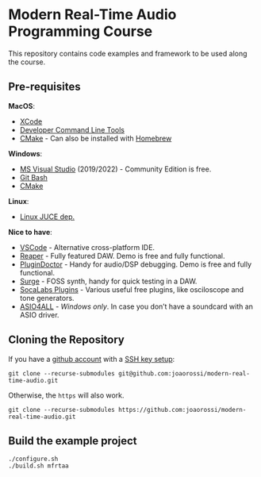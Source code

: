 # Modern Real-Time Audio Programming Course

This repository contains code examples and framework to be used along the course.

## Pre-requisites

**MacOS**:
 - [XCode](https://developer.apple.com/xcode/) 
 - [Developer Command Line Tools](https://www.youtube.com/watch?v=sF9UszljnZU)
 - [CMake](https://cmake.org/) - Can also be installed with [Homebrew](https://formulae.brew.sh/formula/cmake)

**Windows**:
 - [MS Visual Studio](https://visualstudio.microsoft.com/vs/community/) (2019/2022) - Community Edition is free.
 - [Git Bash](https://gitforwindows.org/)
 - [CMake](https://cmake.org/)

**Linux**:
 - [Linux JUCE dep.](https://github.com/juce-framework/JUCE/blob/master/docs/Linux%20Dependencies.md)

**Nice to have**:
 - [VSCode](https://code.visualstudio.com/) - Alternative cross-platform IDE.
 - [Reaper](https://www.reaper.fm/download.php) - Fully featured DAW. Demo is free and fully functional.
 - [PluginDoctor](https://ddmf.eu/plugindoctor/) - Handy for audio/DSP debugging. Demo is free and fully functional.
 - [Surge](https://surge-synthesizer.github.io/) - FOSS synth, handy for quick testing in a DAW.
 - [SocaLabs Plugins](https://socalabs.com/) - Various useful free plugins, like osciloscope and tone generators.
 - [ASIO4ALL](https://asio4all.org/) - *Windows only*. In case you don’t have a soundcard with an ASIO driver.

## Cloning the Repository
If you have a [github account](https://docs.github.com/en/get-started/signing-up-for-github/signing-up-for-a-new-github-account) with a [SSH key setup](https://docs.github.com/en/authentication/connecting-to-github-with-ssh/adding-a-new-ssh-key-to-your-github-account):
```
git clone --recurse-submodules git@github.com:joaorossi/modern-real-time-audio.git
```
Otherwise, the `https` will also work.
```
git clone --recurse-submodules https://github.com:joaorossi/modern-real-time-audio.git
```

## Build the example project
```
./configure.sh
./build.sh mfrtaa
```
